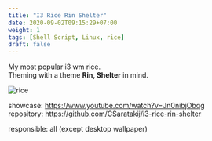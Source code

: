 ```yaml
---
title: "I3 Rice Rin Shelter"
date: 2020-09-02T09:15:29+07:00
weight: 1
tags: [Shell Script, Linux, rice]
draft: false
---
```


My most popular i3 wm rice. \
Theming with a theme __Rin, Shelter__ in mind.

![rice](/i3rice-intro.png)

showcase: https://www.youtube.com/watch?v=Jn0nibjObqg \
repository: https://github.com/CSaratakij/i3-rice-rin-shelter

responsible: all (except desktop wallpaper)


